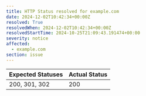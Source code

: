 ```yaml
---
title: HTTP Status resolved for example.com
date: 2024-12-02T10:42:34+00:00Z
resolved: True
resolvedWhen: 2024-12-02T10:42:34+00:00Z
resolvedStartTime: 2024-10-25T21:09:43.191474+00:00
severity: notice
affected:
  - example.com
section: issue
---
```


| Expected Statuses | Actual Status  |
|-------------------|----------------|
| 200, 301, 302 | 200 |
